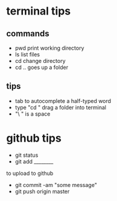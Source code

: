 # terminal tips

## commands

- pwd print working directory
- ls list files
- cd change directory
- cd .. goes up a folder

## tips

- tab to autocomplete a half-typed word
- type "cd " drag a folder into terminal
- "\ " is a space

# github tips

- git status
- git add ________

to upload to github

- git commit -am "some message"
- git push origin master











